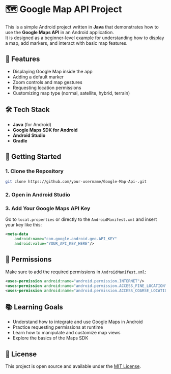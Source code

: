 # 🗺️ Google Map API Project

This is a simple Android project written in **Java** that demonstrates how to use the **Google Maps API** in an Android application.  
It is designed as a beginner-level example for understanding how to display a map, add markers, and interact with basic map features.

## 📱 Features

- Displaying Google Map inside the app  
- Adding a default marker  
- Zoom controls and map gestures  
- Requesting location permissions  
- Customizing map type (normal, satellite, hybrid, terrain)

## 🛠️ Tech Stack

- **Java** (for Android)
- **Google Maps SDK for Android**
- **Android Studio**
- **Gradle**

## 🚀 Getting Started

### 1. Clone the Repository
```bash
git clone https://github.com/your-username/Google-Map-Api-.git
```

### 2. Open in Android Studio

### 3. Add Your Google Maps API Key  
Go to `local.properties` or directly to the `AndroidManifest.xml` and insert your key like this:
```xml
<meta-data
    android:name="com.google.android.geo.API_KEY"
    android:value="YOUR_API_KEY_HERE"/>
```

## 🔐 Permissions

Make sure to add the required permissions in `AndroidManifest.xml`:
```xml
<uses-permission android:name="android.permission.INTERNET"/>
<uses-permission android:name="android.permission.ACCESS_FINE_LOCATION"/>
<uses-permission android:name="android.permission.ACCESS_COARSE_LOCATION"/>
```

## 📚 Learning Goals

- Understand how to integrate and use Google Maps in Android
- Practice requesting permissions at runtime
- Learn how to manipulate and customize map views
- Explore the basics of the Maps SDK

## 📄 License

This project is open source and available under the [MIT License](LICENSE).
